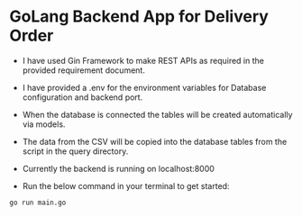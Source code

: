 #  GoLang Backend App for Delivery Order

- I have used Gin Framework to make REST APIs as required in the provided requirement document. 

- I have provided a .env for the environment variables for Database configuration and backend port.

- When the database is connected the tables will be created automatically via models.

- The data from the CSV will be copied into the database tables from the script in the query directory.

- Currently the backend is running on localhost:8000

- Run the below command in your terminal to get started:

```
go run main.go
```


